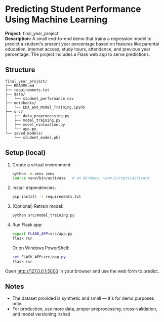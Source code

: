 # Predicting Student Performance Using Machine Learning

**Project:** final_year_project  
**Description:** A small end-to-end demo that trains a regression model to predict a student's present year percentage based on features like parental education, internet access, study hours, attendance, and previous year percentage. The project includes a Flask web app to serve predictions.

## Structure

```
final_year_project/
├── README.md
├── requirements.txt
├── data/
│   └── student_performance.csv
├── notebooks/
│   └── EDA_and_Model_Training.ipynb
├── src/
│   ├── data_preprocessing.py
│   ├── model_training.py
│   ├── model_evaluation.py
│   └── app.py
└── saved_models/
    └── student_model.pkl
```

## Setup (local)

1. Create a virtual environment:
   ```bash
   python -m venv venv
   source venv/bin/activate   # on Windows: venv\Scripts\activate
   ```

2. Install dependencies:
   ```bash
   pip install -r requirements.txt
   ```

3. (Optional) Retrain model:
   ```bash
   python src/model_training.py
   ```

4. Run Flask app:
   ```bash
   export FLASK_APP=src/app.py
   flask run
   ```
   Or on Windows PowerShell:
   ```powershell
   set FLASK_APP=src/app.py
   flask run
   ```

Open http://127.0.0.1:5000 in your browser and use the web form to predict.

## Notes
- The dataset provided is synthetic and small — it's for demo purposes only.
- For production, use more data, proper preprocessing, cross-validation, and model versioning.irshad